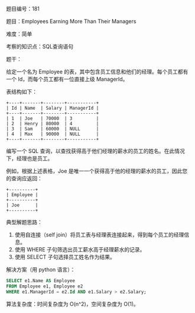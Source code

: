 题目编号：181

题目：Employees Earning More Than Their Managers

难度：简单

考察的知识点：SQL查询语句

题干：

给定一个名为 Employee 的表，其中包含员工信息和他们的经理。每个员工都有一个 Id，而每个员工都有一位直接上级 ManagerId。

表结构如下：

```
+----+-------+--------+-----------+
| Id | Name  | Salary | ManagerId |
+----+-------+--------+-----------+
| 1  | Joe   | 70000  | 3         |
| 2  | Henry | 80000  | 4         |
| 3  | Sam   | 60000  | NULL      |
| 4  | Max   | 90000  | NULL      |
+----+-------+--------+-----------+
```

编写一个 SQL 查询，以查找获得高于他们经理的薪水的员工的姓名。在此情况下，经理也是员工。

例如，根据上述表格，Joe 是唯一一个获得高于他的经理的薪水的员工，因此您的查询应返回：

```
+----------+
| Employee |
+----------+
| Joe      |
+----------+
```

典型解题思路：

1. 使用自连接（self join）将员工表与经理表连接起来，得到每个员工的经理信息。
2. 使用 WHERE 子句筛选出员工薪水高于经理薪水的记录。
3. 使用 SELECT 子句选择员工姓名作为结果。

解决方案（用 python 语言）：

```sql
SELECT e1.Name AS Employee
FROM Employee e1, Employee e2
WHERE e1.ManagerId = e2.Id AND e1.Salary > e2.Salary;
```

算法复杂度：时间复杂度为 O(n^2)，空间复杂度为 O(1)。